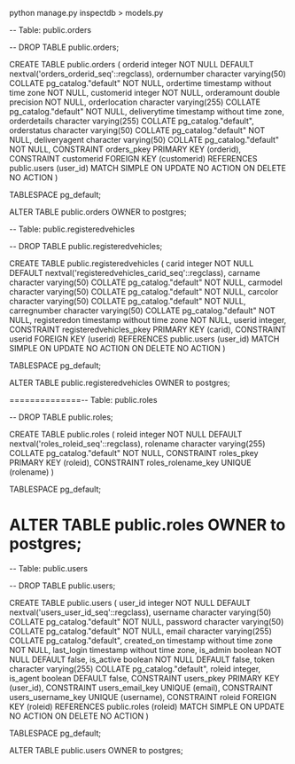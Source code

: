 
 python manage.py inspectdb > models.py



-- Table: public.orders

-- DROP TABLE public.orders;

CREATE TABLE public.orders
(
    orderid integer NOT NULL DEFAULT nextval('orders_orderid_seq'::regclass),
    ordernumber character varying(50) COLLATE pg_catalog."default" NOT NULL,
    ordertime timestamp without time zone NOT NULL,
    customerid integer NOT NULL,
    orderamount double precision NOT NULL,
    orderlocation character varying(255) COLLATE pg_catalog."default" NOT NULL,
    deliverytime timestamp without time zone,
    orderdetails character varying(255) COLLATE pg_catalog."default",
    orderstatus character varying(50) COLLATE pg_catalog."default" NOT NULL,
    deliveryagent character varying(50) COLLATE pg_catalog."default" NOT NULL,
    CONSTRAINT orders_pkey PRIMARY KEY (orderid),
    CONSTRAINT customerid FOREIGN KEY (customerid)
        REFERENCES public.users (user_id) MATCH SIMPLE
        ON UPDATE NO ACTION
        ON DELETE NO ACTION
)

TABLESPACE pg_default;

ALTER TABLE public.orders
    OWNER to postgres;



-- Table: public.registeredvehicles

-- DROP TABLE public.registeredvehicles;

CREATE TABLE public.registeredvehicles
(
    carid integer NOT NULL DEFAULT nextval('registeredvehicles_carid_seq'::regclass),
    carname character varying(50) COLLATE pg_catalog."default" NOT NULL,
    carmodel character varying(50) COLLATE pg_catalog."default" NOT NULL,
    carcolor character varying(50) COLLATE pg_catalog."default" NOT NULL,
    carregnumber character varying(50) COLLATE pg_catalog."default" NOT NULL,
    registeredon timestamp without time zone NOT NULL,
    userid integer,
    CONSTRAINT registeredvehicles_pkey PRIMARY KEY (carid),
    CONSTRAINT userid FOREIGN KEY (userid)
        REFERENCES public.users (user_id) MATCH SIMPLE
        ON UPDATE NO ACTION
        ON DELETE NO ACTION
)

TABLESPACE pg_default;

ALTER TABLE public.registeredvehicles
    OWNER to postgres;





==============-- Table: public.roles

-- DROP TABLE public.roles;

CREATE TABLE public.roles
(
    roleid integer NOT NULL DEFAULT nextval('roles_roleid_seq'::regclass),
    rolename character varying(255) COLLATE pg_catalog."default" NOT NULL,
    CONSTRAINT roles_pkey PRIMARY KEY (roleid),
    CONSTRAINT roles_rolename_key UNIQUE (rolename)
)

TABLESPACE pg_default;

ALTER TABLE public.roles
    OWNER to postgres;
===================

-- Table: public.users

-- DROP TABLE public.users;

CREATE TABLE public.users
(
    user_id integer NOT NULL DEFAULT nextval('users_user_id_seq'::regclass),
    username character varying(50) COLLATE pg_catalog."default" NOT NULL,
    password character varying(50) COLLATE pg_catalog."default" NOT NULL,
    email character varying(255) COLLATE pg_catalog."default",
    created_on timestamp without time zone NOT NULL,
    last_login timestamp without time zone,
    is_admin boolean NOT NULL DEFAULT false,
    is_active boolean NOT NULL DEFAULT false,
    token character varying(255) COLLATE pg_catalog."default",
    roleid integer,
    is_agent boolean DEFAULT false,
    CONSTRAINT users_pkey PRIMARY KEY (user_id),
    CONSTRAINT users_email_key UNIQUE (email),
    CONSTRAINT users_username_key UNIQUE (username),
    CONSTRAINT roleid FOREIGN KEY (roleid)
        REFERENCES public.roles (roleid) MATCH SIMPLE
        ON UPDATE NO ACTION
        ON DELETE NO ACTION
)

TABLESPACE pg_default;

ALTER TABLE public.users
    OWNER to postgres;
